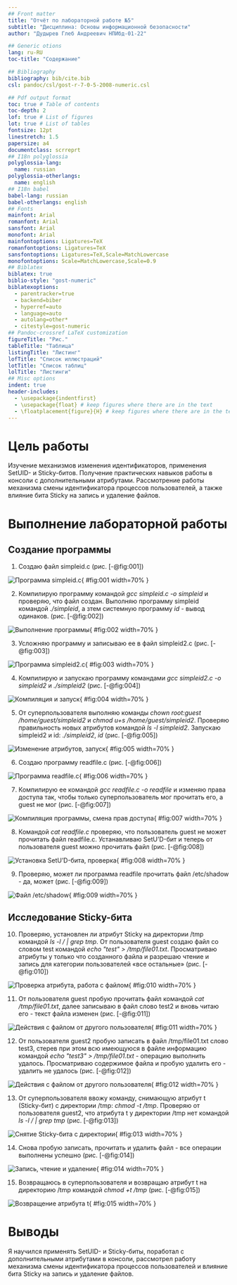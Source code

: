 ```yaml
---
## Front matter
title: "Отчёт по лабораторной работе №5"
subtitle: "Дисциплина: Основы информационной безопасности"
author: "Дудырев Глеб Андреевич НПИбд-01-22"

## Generic otions
lang: ru-RU
toc-title: "Содержание"

## Bibliography
bibliography: bib/cite.bib
csl: pandoc/csl/gost-r-7-0-5-2008-numeric.csl

## Pdf output format
toc: true # Table of contents
toc-depth: 2
lof: true # List of figures
lot: true # List of tables
fontsize: 12pt
linestretch: 1.5
papersize: a4
documentclass: scrreprt
## I18n polyglossia
polyglossia-lang:
  name: russian
polyglossia-otherlangs:
  name: english
## I18n babel
babel-lang: russian
babel-otherlangs: english
## Fonts
mainfont: Arial
romanfont: Arial
sansfont: Arial
monofont: Arial
mainfontoptions: Ligatures=TeX
romanfontoptions: Ligatures=TeX
sansfontoptions: Ligatures=TeX,Scale=MatchLowercase
monofontoptions: Scale=MatchLowercase,Scale=0.9
## Biblatex
biblatex: true
biblio-style: "gost-numeric"
biblatexoptions:
  - parentracker=true
  - backend=biber
  - hyperref=auto
  - language=auto
  - autolang=other*
  - citestyle=gost-numeric
## Pandoc-crossref LaTeX customization
figureTitle: "Рис."
tableTitle: "Таблица"
listingTitle: "Листинг"
lofTitle: "Список иллюстраций"
lotTitle: "Список таблиц"
lolTitle: "Листинги"
## Misc options
indent: true
header-includes:
  - \usepackage{indentfirst}
  - \usepackage{float} # keep figures where there are in the text
  - \floatplacement{figure}{H} # keep figures where there are in the text
---
```


# Цель работы

Изучение механизмов изменения идентификаторов, применения SetUID- и Sticky-битов. Получение практических навыков работы в консоли с дополнительными атрибутами. Рассмотрение работы механизма смены идентификатора процессов пользователей, а также влияние бита Sticky на запись и удаление файлов.

# Выполнение лабораторной работы

## Создание программы

1. Создаю файл simpleid.c (рис. [-@fig:001])

![Программа simpleid.c](image/1.png){ #fig:001 width=70% }

2. Компилирую программу командой *gcc simpleid.c -o simpleid* и проверяю, что файл создан. Выполняю программу simpleid командой *./simpleid*, а зтем системную программу *id* - вывод одинаков. (рис. [-@fig:002])

![Выполнение программы](image/2.png){ #fig:002 width=70% }

3. Усложняю программу и записываю ее в файл simpleid2.c (рис. [-@fig:003])

![Программа simpleid2.c](image/4.png){ #fig:003 width=70% }

4. Компилирую и запускаю программу командами *gcc simpleid2.c -o simpleid2* и *./simpleid2* (рис. [-@fig:004])

![Компиляция и запуск](image/5.png){ #fig:004 width=70% }

5. От суперпользователя выполняю команды *chown root:guest /home/guest/simpleid2* и *chmod u+s /home/guest/simpleid2*. Проверяю правильность новых атрибутов командой *ls -l simpleid2*. Запускаю simpleid2 и id: *./simpleid2*, *id* (рис. [-@fig:005])

![Изменение атрибутов, запуск](image/6.png){ #fig:005 width=70% }

6. Создаю программу readfile.c (рис. [-@fig:006])

![Программа readfile.c](image/8.png){ #fig:006 width=70% }

7. Компилирую ее командой *gcc readfile.c -o readfile* и изменяю права доступа так, чтобы только суперпользователь мог прочитать его, a guest не мог (рис. [-@fig:007])

![Компиляция программы, смена прав доступа](image/9.png){ #fig:007 width=70% }

8. Командой *cat readfile.c* проверяю, что пользователь guest не может прочитать файл readfile.c. Устанавливаю SetU’D-бит и теперь от пользователя guest можно прочитать файл (рис. [-@fig:008])

![Установка SetU’D-бита, проверка](image/10.png){ #fig:008 width=70% }

9. Проверяю, может ли программа readfile прочитать файл /etc/shadow - да, может (рис. [-@fig:009])

![Файл /etc/shadow](image/11.png){ #fig:009 width=70% }

## Исследование Sticky-бита

10. Проверяю, установлен ли атрибут Sticky на директории /tmp командой *ls -l / | grep tmp*. От пользователя guest создаю файл со словом test командой *echo "test" > /tmp/file01.txt*. Просматриваю атрибуты у только что созданного файла и разрешаю чтение и запись для категории пользователей «все остальные» (рис. [-@fig:010])

![Проверка атрибута, работа с файлом](image/12.png){ #fig:010 width=70% }

11. От пользователя guest пробую прочитать файл командой *cat /tmp/file01.txt*, далее записываю в файл слово test2 и вновь читаю его - текст файла изменен (рис. [-@fig:011])

![Действия с файлом от другого пользователя](image/13.png){ #fig:011 width=70% }

12. От пользователя guest2 пробую записать в файл /tmp/file01.txt слово test3, стерев при этом всю имеющуюся в файле информацию командой *echo "test3" > /tmp/file01.txt* - операцию выполнить удалось. Просматриваю содержимое файла и пробую удалить его - удалить не удалось (рис. [-@fig:012])

![Действия с файлом от другого пользователя](image/14.png){ #fig:012 width=70% }

13. От суперпользователя ввожу команду, снимающую атрибут t (Sticky-бит) с директории /tmp: *chmod -t /tmp*. Проверяю от пользователя guest2, что атрибута t у директории /tmp нет командой *ls -l / | grep tmp*  (рис. [-@fig:013])

![Снятие Sticky-бита с директории](image/15.png){ #fig:013 width=70% }

14. Снова пробую записать, прочитать и удалить файл - все операции выполнены успешно (рис. [-@fig:014])

![Запись, чтение и удаление](image/16.png){ #fig:014 width=70% }

15. Возвращаюсь в суперпользователя и возвращаю атрибут t на директорию /tmp командой *chmod +t /tmp* (рис. [-@fig:015])

![Возвращение атрибута t](image/17.png){ #fig:015 width=70% }

# Выводы

Я научился применять SetUID- и Sticky-биты, поработал с дополнительными атрибутами в консоли, рассмотрел работу механизма смены идентификатора процессов пользователей и влияние бита Sticky на запись и удаление файлов.  
